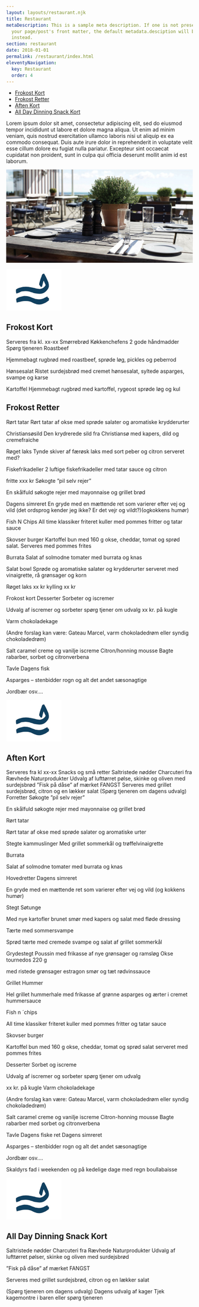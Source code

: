 ```yaml
---
layout: layouts/restaurant.njk
title: Restaurant
metaDescription: This is a sample meta description. If one is not present in
  your page/post's front matter, the default metadata.desciption will be used
  instead.
section: restaurant
date: 2018-01-01
permalink: /restaurant/index.html
eleventyNavigation:
  key: Restaurant
  order: 4
---
```

<ul class="restaurant-links">
  <li><a href="#frokost-kort">Frokost Kort</a></li>
  <li><a href="#frokost-retter">Frokost Retter</a></li>
  <li><a href="#aften-kort">Aften Kort</a></li>
  <li><a href="#all-day">All Day Dinning Snack Kort</a></li>
</ul>

Lorem ipsum dolor sit amet, consectetur adipiscing elit, sed do eiusmod tempor incididunt ut labore et dolore magna aliqua. Ut enim ad minim veniam, quis nostrud exercitation ullamco laboris nisi ut aliquip ex ea commodo consequat. Duis aute irure dolor in reprehenderit in voluptate velit esse cillum dolore eu fugiat nulla pariatur. Excepteur sint occaecat cupidatat non proident, sunt in culpa qui officia deserunt mollit anim id est laborum.

![](/static/img/restaurant.jpeg)

![](/static/img/logo_wave_blue-0.1x.jpg)

<h2 id="frokost-kort">Frokost Kort</h2>

Serveres fra kl. xx-xx
Smørrebrød
Køkkenchefens 2 gode håndmadder
Spørg tjeneren
Roastbeef

Hjemmebagt rugbrød med roastbeef, sprøde løg, pickles og peberrod

Hønsesalat
Ristet surdejsbrød med cremet hønsesalat, syltede asparges, svampe og karse

Kartoffel
Hjemmebagt rugbrød med kartoffel, rygeost sprøde løg og kul

<h2 id="frokost-retter">Frokost Retter</h2>

Rørt tatar
Rørt tatar af okse med sprøde salater og aromatiske krydderurter

Christiansøsild
Den krydrerede sild fra Christiansø med kapers, dild og cremefraiche

Røget laks
Tynde skiver af færøsk laks med sort peber og citron serveret med?

Fiskefrikadeller
2 luftige fiskefrikadeller med tatar sauce og citron

fritte xxx kr
Søkogte ”pil selv rejer”

En skålfuld søkogte rejer med mayonnaise og grillet brød

Dagens simreret
En gryde med en mættende ret som varierer efter vej og vild (det ordsprog kender jeg ikke? Er det vejr og vildt?)(ogkokkens humør)

Fish N Chips
All time klassiker friteret kuller med pommes fritter og tatar sauce

Skovser burger
Kartoffel bun med 160 g okse, cheddar, tomat og sprød salat. Serveres med pommes frites

Burrata
Salat af solmodne tomater med burrata og knas

Salat bowl
Sprøde og aromatiske salater og krydderurter serveret med vinaigrette, rå grønsager og korn

Røget laks xx kr
kylling xx kr

Frokost kort
Desserter
Sorbeter og iscremer

Udvalg af iscremer og sorbeter spørg tjener om udvalg xx kr. på kugle

Varm chokoladekage

(Andre forslag kan være: Gateau Marcel, varm chokoladedrøm eller syndig chokoladedrøm)

Salt caramel creme og vanilje iscreme
Citron/honning mousse
Bagte rabarber, sorbet og citronverbena

Tavle
Dagens fisk

Asparges – stenbidder rogn og alt det andet sæsonagtige

Jordbær osv….

![](/static/img/logo_wave_blue-0.1x.jpg)

<h2 id="aften-kort">Aften Kort</h2>

Serveres fra kl xx-xx
Snacks og små retter
Saltristede nødder
Charcuteri fra Rævhede Naturprodukter
Udvalg af lufttørret pølse, skinke og oliven med surdejsbrød
”Fisk på dåse” af mærket FANGST
Serveres med grillet surdejsbrød, citron og en lækker salat
(Spørg tjeneren om dagens udvalg)
Forretter
Søkogte ”pil selv rejer”

En skålfuld søkogte rejer med mayonnaise og grillet brød

Rørt tatar

Rørt tatar af okse med sprøde salater og aromatiske urter

Stegte kammuslinger
Med grillet sommerkål og trøffelvinaigrette

Burrata

Salat af solmodne tomater med burrata og knas

Hovedretter
Dagens simreret

En gryde med en mættende ret som varierer efter vej og vild (og kokkens humør)

Stegt Søtunge

Med nye kartofler brunet smør med kapers og salat med fløde dressing

Tærte med sommersvampe

Sprød tærte med cremede svampe og salat af grillet sommerkål

Grydestegt Poussin
med frikasse af nye grønsager og ramsløg
Okse tournedos 220 g

med ristede grønsager estragon smør og tæt rødvinssauce

Grillet Hummer

Hel grillet hummerhale med frikasse af grønne asparges og ærter i cremet hummersauce

Fish n ´chips

All time klassiker friteret kuller med pommes fritter og tatar sauce

Skovser burger

Kartoffel bun med 160 g okse, cheddar, tomat og sprød salat serveret med pommes frites

Desserter
Sorbet og iscreme

Udvalg af iscremer og sorbeter spørg tjener om udvalg

xx kr. på kugle
Varm chokoladekage

(Andre forslag kan være: Gateau Marcel, varm chokoladedrøm eller syndig chokoladedrøm)

Salt caramel creme og vanilje iscreme
Citron-honning mousse
Bagte rabarber med sorbet og citronverbena

Tavle
Dagens fiske ret
Dagens simreret

Asparges – stenbidder rogn og alt det andet sæsonagtige

Jordbær osv….

Skaldyrs fad i weekenden og på kedelige dage med regn boullabaisse

![](/static/img/logo_wave_blue-0.1x.jpg)

<h2 id="all-day">All Day Dinning Snack Kort</h2>

Saltristede nødder
Charcuteri fra Rævhede Naturprodukter
Udvalg af lufttørret pølser, skinke og oliven med surdejsbrød

”Fisk på dåse” af mærket FANGST

Serveres med grillet surdejsbrød, citron og en lækker salat

(Spørg tjeneren om dagens udvalg)
Dagens udvalg af kager
Tjek kagemontre i baren eller spørg tjeneren
